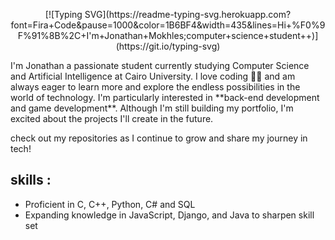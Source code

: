 <p align="center">
[![Typing SVG](https://readme-typing-svg.herokuapp.com?font=Fira+Code&pause=1000&color=1B6BF4&width=435&lines=Hi+%F0%9F%91%8B%2C+I'm+Jonathan+Mokhles;computer+science+student++)](https://git.io/typing-svg)
</p>
I'm Jonathan a passionate student currently studying Computer Science and Artificial Intelligence at Cairo University. I love coding 👨‍💻 and am always eager to learn more and explore the endless possibilities in the world of technology.
I'm particularly interested in **back-end development and game development**. Although I'm still building my portfolio, I'm excited about the projects I'll create in the future.

check out my repositories as I continue to grow and share my journey in tech!

## skills :
- Proficient in C, C++, Python, C# and SQL
- Expanding knowledge in JavaScript, Django, and Java to sharpen skill set
